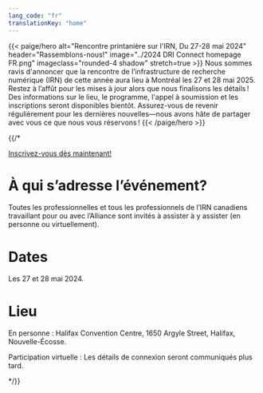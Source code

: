 ```yaml
---
lang_code: "fr"
translationKey: "home"
---
```


{{< paige/hero
    alt="Rencontre printanière sur l'IRN, Du 27-28 mai 2024"
    header="Rassemblons-nous!"
    image="../2024 DRI Connect homepage FR.png"
    imageclass="rounded-4 shadow"
    stretch=true >}}
Nous sommes ravis d'annoncer que la rencontre de l’infrastructure de recherche numérique (IRN) de cette année aura lieu à Montréal les 27 et 28 mai 2025. 
Restez à l’affût pour les mises à jour alors que nous finalisons les détails ! Des informations sur le lieu, le programme, l'appel à soumission et les inscriptions seront disponibles bientôt. Assurez-vous de revenir régulièrement pour les dernières nouvelles—nous avons hâte de partager avec vous ce que nous vous réservons ! 
{{< /paige/hero >}}

{{/*

<p class="text-center">
  <a class="btn btn-primary btn-lg" href="https://events.myconferencesuite.com/DRIConnect/reg/form/edit" role="button" aria-disabled="true" target="_blank">
    Inscrivez-vous dès maintenant!
  </a>
</p>

# À qui s’adresse l’événement? 
Toutes les professionnelles et tous les professionnels de l’IRN canadiens travaillant pour ou avec l’Alliance sont invités à assister à y assister (en personne ou virtuellement). 

# Dates 
Les 27 et 28 mai 2024. 

# Lieu 
En personne : Halifax Convention Centre, 1650 Argyle Street, Halifax, Nouvelle-Écosse. 

Participation virtuelle : Les détails de connexion seront communiqués plus tard. 

*/}}